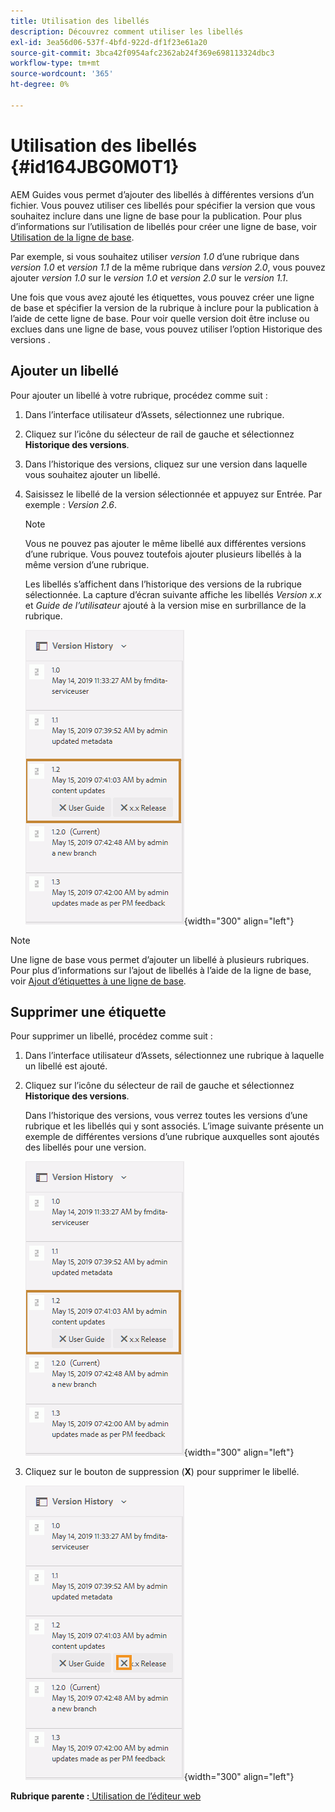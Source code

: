 ```yaml
---
title: Utilisation des libellés
description: Découvrez comment utiliser les libellés
exl-id: 3ea56d06-537f-4bfd-922d-df1f23e61a20
source-git-commit: 3bca42f0954afc2362ab24f369e698113324dbc3
workflow-type: tm+mt
source-wordcount: '365'
ht-degree: 0%

---
```


# Utilisation des libellés {#id164JBG0M0T1}

AEM Guides vous permet d’ajouter des libellés à différentes versions d’un fichier. Vous pouvez utiliser ces libellés pour spécifier la version que vous souhaitez inclure dans une ligne de base pour la publication. Pour plus d’informations sur l’utilisation de libellés pour créer une ligne de base, voir [Utilisation de la ligne de base](generate-output-use-baseline-for-publishing.md#).

Par exemple, si vous souhaitez utiliser *version 1.0* d’une rubrique dans *version 1.0* et *version 1.1* de la même rubrique dans *version 2.0*, vous pouvez ajouter *version 1.0* sur le *version 1.0* et *version 2.0* sur le *version 1.1*.

Une fois que vous avez ajouté les étiquettes, vous pouvez créer une ligne de base et spécifier la version de la rubrique à inclure pour la publication à l’aide de cette ligne de base. Pour voir quelle version doit être incluse ou exclues dans une ligne de base, vous pouvez utiliser l’option Historique des versions .

## Ajouter un libellé

Pour ajouter un libellé à votre rubrique, procédez comme suit :

1. Dans l’interface utilisateur d’Assets, sélectionnez une rubrique.
1. Cliquez sur l’icône du sélecteur de rail de gauche et sélectionnez **Historique des versions**.
1. Dans l’historique des versions, cliquez sur une version dans laquelle vous souhaitez ajouter un libellé.

1. Saisissez le libellé de la version sélectionnée et appuyez sur Entrée. Par exemple : *Version 2.6*.

   >[!NOTE]
   >
   > Vous ne pouvez pas ajouter le même libellé aux différentes versions d’une rubrique. Vous pouvez toutefois ajouter plusieurs libellés à la même version d’une rubrique.

   Les libellés s’affichent dans l’historique des versions de la rubrique sélectionnée. La capture d’écran suivante affiche les libellés *Version x.x* et *Guide de l’utilisateur* ajouté à la version mise en surbrillance de la rubrique.

   ![](images/labels.png){width="300" align="left"}

>[!NOTE]
>
> Une ligne de base vous permet d’ajouter un libellé à plusieurs rubriques. Pour plus d’informations sur l’ajout de libellés à l’aide de la ligne de base, voir [Ajout d’étiquettes à une ligne de base](generate-output-use-baseline-for-publishing.md#id184KD0T305Z).

## Supprimer une étiquette

Pour supprimer un libellé, procédez comme suit :

1. Dans l’interface utilisateur d’Assets, sélectionnez une rubrique à laquelle un libellé est ajouté.
1. Cliquez sur l’icône du sélecteur de rail de gauche et sélectionnez **Historique des versions**.

   Dans l’historique des versions, vous verrez toutes les versions d’une rubrique et les libellés qui y sont associés. L’image suivante présente un exemple de différentes versions d’une rubrique auxquelles sont ajoutés des libellés pour une version.

   ![](images/labels.png){width="300" align="left"}

1. Cliquez sur le bouton de suppression \(**X**\) pour supprimer le libellé.

   ![](images/delete-labels.png){width="300" align="left"}


**Rubrique parente :**[ Utilisation de l’éditeur web](web-editor.md)
